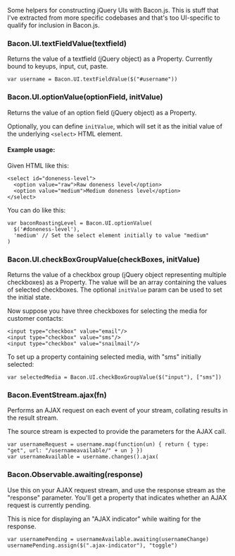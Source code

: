 Some helpers for constructing jQuery UIs with Bacon.js. This is stuff that I've extracted from more specific codebases and that's too UI-specific to qualify for inclusion in Bacon.js.

### Bacon.UI.textFieldValue(textfield)

Returns the value of a textfield (jQuery object) as a Property. Currently bound to keyups, input, cut, paste.

    var username = Bacon.UI.textFieldValue($("#username"))

### Bacon.UI.optionValue(optionField, initValue)

Returns the value of an option field (jQuery object) as a Property.

Optionally, you can define `initValue`, which will set it as the initial value
of the underlying `<select>` HTML element.

#### Example usage:

Given HTML like this:

    <select id="doneness-level">
      <option value="raw">Raw doneness level</option>
      <option value="medium">Medium doneness level</option>
    </select>

You can do like this:

    var baconRoastingLevel = Bacon.UI.optionValue(
      $('#doneness-level'),
      'medium' // Set the select element initially to value "medium"
    )

### Bacon.UI.checkBoxGroupValue(checkBoxes, initValue)

Returns the value of a checkbox group (jQuery object representing multiple checkboxes) as a Property. The value will be an array containing the values of selected checkboxes. The optional `initValue` param can be used to set the initial state.

Now suppose you have three checkboxes for selecting the media for customer contacts:

    <input type="checkbox" value="email"/>
    <input type="checkbox" value="sms"/>
    <input type="checkbox" value="snailmail"/>

To set up a property containing selected media, with "sms" initially selected:

    var selectedMedia = Bacon.UI.checkBoxGroupValue($("input"), ["sms"])

### Bacon.EventStream.ajax(fn)

Performs an AJAX request on each event of your stream, collating results in the result stream. 

The source stream is expected to provide the parameters for the AJAX call.

    var usernameRequest = username.map(function(un) { return { type: "get", url: "/usernameavailable/" + un } })
    var usernameAvailable = username.changes().ajax(
    
### Bacon.Observable.awaiting(response)

Use this on your AJAX request stream, and use the response stream as the "response" parameter. You'll get a property that indicates whether an AJAX request is currently pending.

This is nice for displaying an "AJAX indicator" while waiting for the response.

    var usernamePending = usernameAvailable.awaiting(usernameChange)
    usernamePending.assign($(".ajax-indicator"), "toggle")
    
